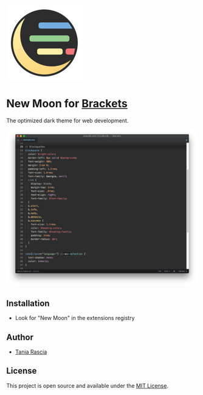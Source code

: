 ![Logo](new-moon-logo.svg)

# New Moon for [Brackets](https://brackets.io)

The optimized dark theme for web development.

![Screenshot](screenshot.png)

## Installation

- Look for "New Moon" in the extensions registry

## Author

- [Tania Rascia](https://www.taniarascia.com)

## License

This project is open source and available under the [MIT License](LICENSE).

